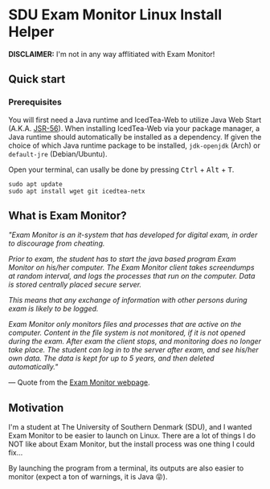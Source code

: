 # SDU Exam Monitor Linux Install Helper
**DISCLAIMER:** I'm not in any way afflitiated with Exam Monitor!

## Quick start
### Prerequisites
You will first need a Java runtime and IcedTea-Web to utilize Java Web Start (A.K.A. [JSR-56](http://www.jcp.org/en/jsr/detail?id=56)). When installing IcedTea-Web via your package manager, a Java runtime should automatically be installed as a dependency. If given the choice of which Java runtime package to be installed, `jdk-openjdk` (Arch) or `default-jre` (Debian/Ubuntu).

Open your terminal, can usally be done by pressing <kbd>Ctrl</kbd> + <kbd>Alt</kbd> + <kbd>T</kbd>.

```
sudo apt update
sudo apt install wget git icedtea-netx
```

## What is Exam Monitor?

*"Exam Monitor is an it-system that has developed for digital exam, in order to discourage from cheating.*

*Prior to exam, the student has to start the java based program Exam Monitor on his/her computer. The Exam Monitor client takes screendumps at random interval, and logs the processes that run on the computer. Data is stored centrally placed secure server.*

*This means that any exchange of information with other persons during exam is likely to be logged.*

*Exam Monitor only monitors files and processes that are active on the computer. Content in the file system is not monitored, if it is not opened during the exam. After exam the client stops, and monitoring does no longer take place. The student can log in to the server after exam, and see his/her own data. The data is kept for up to 5 years, and then deleted automatically."*

 — Quote from the [Exam Monitor webpage](https://sdu.exammonitor.dk/).

## Motivation
I'm a student at The University of Southern Denmark (SDU), and I wanted Exam Monitor to be easier to launch on Linux. There are a lot of things I do NOT like about Exam Monitor, but the install process was one thing I could fix...

By launching the program from a terminal, its outputs are also easier to monitor (expect a ton of warnings, it is Java 😝).

